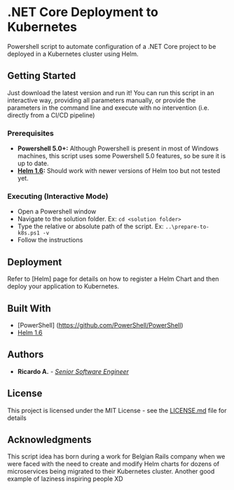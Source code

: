 # .NET Core Deployment to Kubernetes

Powershell script to automate configuration of a .NET Core project to be deployed in a Kubernetes cluster using Helm.

## Getting Started

Just download the latest version and run it!
You can run this script in an interactive way, providing all parameters manually, or provide the parameters in the command line and execute with no intervention (i.e. directly from a CI/CD pipeline)

### Prerequisites

- **Powershell 5.0+:** Although Powershell is present in most of Windows machines, this script uses some Powershell 5.0 features, so be sure it is up to date.
- **[Helm 1.6](https://helm.sh/):** Should work with newer versions of Helm too but not tested yet.

### Executing (Interactive Mode)

- Open a Powershell window
- Navigate to the solution folder. Ex: `cd <solution folder>`
- Type the relative or absolute path of the script. Ex: `..\prepare-to-k8s.ps1 -v`
- Follow the instructions

## Deployment

Refer to [Helm] page for details on how to register a Helm Chart and then deploy your application to Kubernetes.

## Built With

* [PowerShell] (https://github.com/PowerShell/PowerShell)
* [Helm 1.6](https://helm.sh/)

## Authors

* **Ricardo A.** - [*Senior Software Engineer*](https://www.linkedin.com/in/ricardo-alkain/)

## License

This project is licensed under the MIT License - see the [LICENSE.md](LICENSE.md) file for details

## Acknowledgments

This script idea has born during a work for Belgian Rails company when we were faced with the need to create and modify Helm charts for dozens of microservices being migrated to their Kubernetes cluster. Another good example of laziness inspiring people XD

